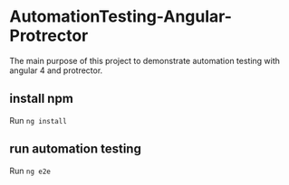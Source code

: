 # AutomationTesting-Angular-Protrector

The main purpose of this project to demonstrate automation testing with angular 4 and protrector.

## install npm

Run `ng install` 

## run automation testing

Run `ng e2e` 
